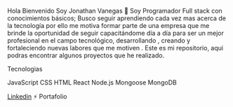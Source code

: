 


Hola Bienvenido Soy Jonathan Vanegas 👋
Soy Programador Full stack con conocimientos básicos; Busco seguir aprendiendo cada vez mas acerca de la tecnología por ello me motiva formar parte de una empresa que me brinde la oportunidad de seguir capacitándome día a día para ser un mejor profesional en el campo tecnológico, desarrollando , creando y fortaleciendo nuevas labores que me motiven .
Este es mi repositorio, aqui podras encontrar algunos proyectos que he realizado.

Tecnologias

JavaScript
CSS
HTML
React
Node.js
Mongoose
MongoDB




[Linkedin](#[mi-titulo-a-anclar](https://www.linkedin.com/in/jonathanvanegasdeveloper/))
⚡ Portafolio
